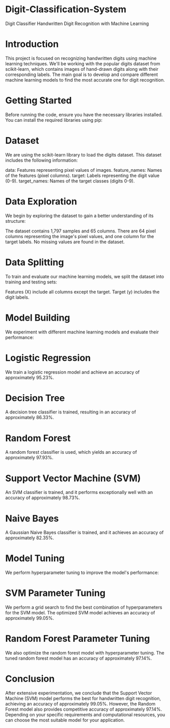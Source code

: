 # Digit-Classification-System
 Digit Classifier
Handwritten Digit Recognition with Machine Learning

# Introduction
This project is focused on recognizing handwritten digits using machine learning techniques. We'll be working with the popular digits dataset from scikit-learn, which contains images of hand-drawn digits along with their corresponding labels. The main goal is to develop and compare different machine learning models to find the most accurate one for digit recognition.

# Getting Started
Before running the code, ensure you have the necessary libraries installed. You can install the required libraries using pip:

# Dataset
We are using the scikit-learn library to load the digits dataset. This dataset includes the following information:

data: Features representing pixel values of images.
feature_names: Names of the features (pixel columns).
target: Labels representing the digit value (0-9).
target_names: Names of the target classes (digits 0-9).

# Data Exploration
We begin by exploring the dataset to gain a better understanding of its structure:

The dataset contains 1,797 samples and 65 columns.
There are 64 pixel columns representing the image's pixel values, and one column for the target labels.
No missing values are found in the dataset.

# Data Splitting
To train and evaluate our machine learning models, we split the dataset into training and testing sets:

Features (X) include all columns except the target.
Target (y) includes the digit labels.

# Model Building
We experiment with different machine learning models and evaluate their performance:

# Logistic Regression
We train a logistic regression model and achieve an accuracy of approximately 95.23%.
# Decision Tree
A decision tree classifier is trained, resulting in an accuracy of approximately 86.33%.
# Random Forest
A random forest classifier is used, which yields an accuracy of approximately 97.93%.
# Support Vector Machine (SVM)
An SVM classifier is trained, and it performs exceptionally well with an accuracy of approximately 98.73%.
# Naive Bayes
A Gaussian Naive Bayes classifier is trained, and it achieves an accuracy of approximately 82.35%.
# Model Tuning
We perform hyperparameter tuning to improve the model's performance:

# SVM Parameter Tuning
We perform a grid search to find the best combination of hyperparameters for the SVM model.
The optimized SVM model achieves an accuracy of approximately 99.05%.
# Random Forest Parameter Tuning
We also optimize the random forest model with hyperparameter tuning.
The tuned random forest model has an accuracy of approximately 97.14%.
# Conclusion
After extensive experimentation, we conclude that the Support Vector Machine (SVM) model performs the best for handwritten digit recognition, achieving an accuracy of approximately 99.05%. However, the Random Forest model also provides competitive accuracy of approximately 97.14%. Depending on your specific requirements and computational resources, you can choose the most suitable model for your application.
